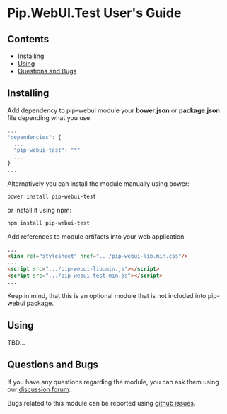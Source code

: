 # Pip.WebUI.Test User's Guide

## <a name="contents"></a> Contents
- [Installing](#install)
- [Using](#usage)
- [Questions and Bugs](#issues)

## <a name="install"></a> Installing

Add dependency to pip-webui module your **bower.json** or **package.json** file depending what you use.
```javascript
...
"dependencies": {
  ...
  "pip-webui-test": "*"
  ...
}
...
```

Alternatively you can install the module manually using bower:
```bash
bower install pip-webui-test
```

or install it using npm:
```bash
npm install pip-webui-test
```

Add references to module artifacts into your web application.
```html
...
<link rel="stylesheet" href=".../pip-webui-lib.min.css"/>
...
<script src=".../pip-webui-lib.min.js"></script>
<script src=".../pip-webui-test.min.js"></script>
...
```

Keep in mind, that this is an optional module that is not included into pip-webui package.

## <a name="usage"></a> Using

TBD...

## <a name="issues"></a> Questions and Bugs

If you have any questions regarding the module, you can ask them using our 
[discussion forum](https://groups.google.com/forum/#!forum/pip-webui).

Bugs related to this module can be reported using [github issues](https://github.com/pip-webui/pip-webui-test/issues).
